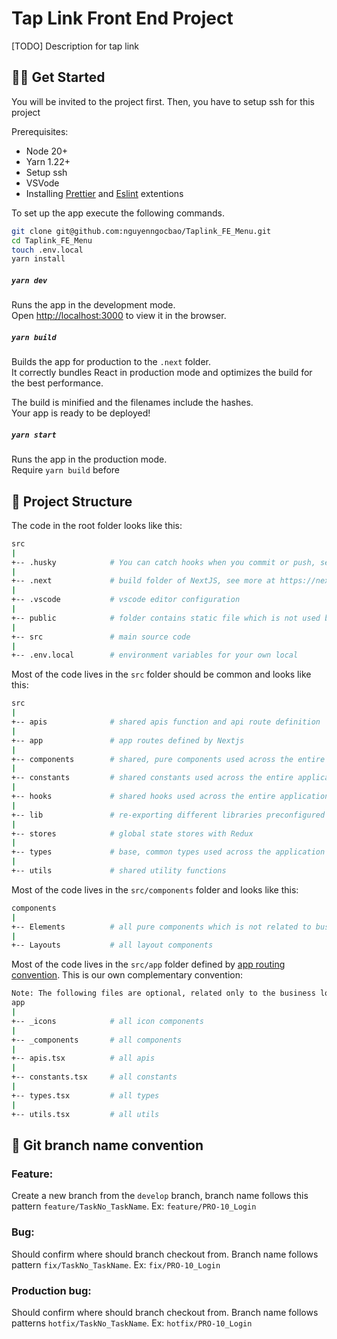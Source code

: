 # Tap Link Front End Project

[TODO] Description for tap link 

## 🧑‍💻 Get Started

You will be invited to the project first. Then, you have to setup ssh for this project

Prerequisites:

- Node 20+
- Yarn 1.22+
- Setup ssh 
- VSVode
- Installing [Prettier](https://marketplace.visualstudio.com/items?itemName=esbenp.prettier-vscode) and [Eslint](https://marketplace.visualstudio.com/items?itemName=dbaeumer.vscode-eslint) extentions

To set up the app execute the following commands.

```bash
git clone git@github.com:nguyenngocbao/Taplink_FE_Menu.git
cd Taplink_FE_Menu
touch .env.local
yarn install
```

##### `yarn dev`

Runs the app in the development mode.\
Open [http://localhost:3000](http://localhost:3000) to view it in the browser.

##### `yarn build`

Builds the app for production to the `.next` folder.\
It correctly bundles React in production mode and optimizes the build for the best performance.

The build is minified and the filenames include the hashes.\
Your app is ready to be deployed!

##### `yarn start`

Runs the app in the production mode.\
Require `yarn build` before

## 📂 Project Structure

The code in the root folder looks like this:

```sh
src
|
+-- .husky            # You can catch hooks when you commit or push, see more at https://typicode.github.io/husky/#/
|
+-- .next             # build folder of NextJS, see more at https://nextjs.org/docs/app/building-your-application/deploying
|
+-- .vscode           # vscode editor configuration
|
+-- public            # folder contains static file which is not used by your app when it compiles
|
+-- src               # main source code
|
+-- .env.local        # environment variables for your own local

```

Most of the code lives in the `src` folder should be common and looks like this:

```sh
src
|
+-- apis              # shared apis function and api route definition
|
+-- app               # app routes defined by Nextjs
|
+-- components        # shared, pure components used across the entire application (define component props types into file)
|
+-- constants         # shared constants used across the entire application
|
+-- hooks             # shared hooks used across the entire application
|
+-- lib               # re-exporting different libraries preconfigured for the application
|
+-- stores            # global state stores with Redux
|
+-- types             # base, common types used across the application
|
+-- utils             # shared utility functions
```

Most of the code lives in the `src/components` folder and looks like this:

```sh
components
|
+-- Elements          # all pure components which is not related to business logic, it can be used anywhere
|
+-- Layouts           # all layout components
```

Most of the code lives in the `src/app` folder defined by [app routing convention](https://nextjs.org/docs/getting-started/project-structure#app-routing-conventions). This is our own complementary convention:

```sh
Note: The following files are optional, related only to the business logic of that route or its children, and should be used by sibling or child routes.
app
|
+-- _icons            # all icon components
|
+-- _components       # all components
|
+-- apis.tsx          # all apis 
|
+-- constants.tsx     # all constants
|
+-- types.tsx         # all types
|
+-- utils.tsx         # all utils
```

## 🌳 Git branch name convention

### Feature: 

Create a new branch from the `develop` branch, branch name follows this pattern `feature/TaskNo_TaskName`.
Ex: `feature/PRO-10_Login`

### Bug: 

Should confirm where should branch checkout from. Branch name follows pattern `fix/TaskNo_TaskName`.
Ex: `fix/PRO-10_Login`

### Production bug: 

Should confirm where should branch checkout from. Branch name follows patterns `hotfix/TaskNo_TaskName`.
Ex: `hotfix/PRO-10_Login`
